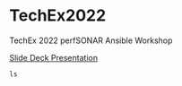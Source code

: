 # TechEx2022
TechEx 2022 perfSONAR Ansible Workshop

[Slide Deck Presentation](https://docs.google.com/presentation/d/1vhIu9H5OaQiSabGo67KTXnMSjNyrle82NnipkLJxNjI/edit#slide=id.ga72782a293_0_30)

```
ls
```
